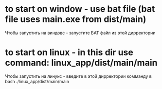 # to start on window - use bat file (bat file uses main.exe from dist/main)
Чтобы запустить на виндовс - запустите БАТ файл из этой дирректории
# to start on linux - in this dir use command: linux_app/dist/main/main
Чтобы запустить на линукс - введите в этой дирректории комманду в bash ./linux_app/dist/main/main
